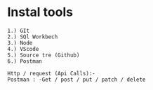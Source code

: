 # Instal  tools
```
1.) GIt
2.) SQl Workbech
3.) Node
4.) VScode
5.) Source tre (Github)
6.) Postman
```

```
Http / request (Api Calls):-
Postman : -Get / post / put / patch / delete
```